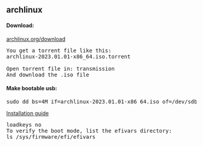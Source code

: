 ## archlinux

#### Download:
[archlinux.org/download](https://archlinux.org/download/)

<pre>
You get a torrent file like this:
archlinux-2023.01.01-x86_64.iso.torrent

Open torrent file in: transmission
And download the .iso file
</pre>

#### Make bootable usb:
<pre>
sudo dd bs=4M if=archlinux-2023.01.01-x86_64.iso of=/dev/sdb conv=fsync oflag=direct status=progress
</pre>

[Installation guide](https://wiki.archlinux.org/title/Installation_guide)

<pre>
loadkeys no
To verify the boot mode, list the efivars directory:
ls /sys/firmware/efi/efivars

</pre>


